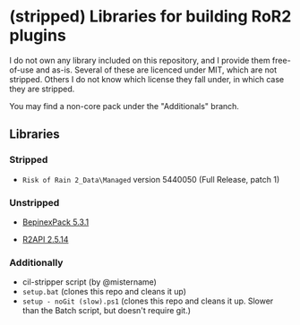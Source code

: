 # (stripped) Libraries for building RoR2 plugins

I do not own any library included on this repository, and I provide them free-of-use and as-is.
Several of these are licenced under MIT, which are not stripped.
Others I do not know which license they fall under, in which case they are stripped.

You may find a non-core pack under the "Additionals" branch.

## Libraries

### Stripped

* `Risk of Rain 2_Data\Managed` version 5440050 (Full Release, patch 1)

### Unstripped

* [BepinexPack 5.3.1](https://thunderstore.io/package/bbepis/BepInExPack/)

* [R2API 2.5.14](https://thunderstore.io/package/tristanmcpherson/R2API/)

### Additionally

* cil-stripper script (by @mistername)
* `setup.bat` (clones this repo and cleans it up)
* `setup - noGit (slow).ps1` (clones this repo and cleans it up. Slower than the Batch script, but doesn't require git.)
